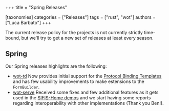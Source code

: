 +++
title = "Spring Releases"

[taxonomies]
categories = ["Releases"]
tags = ["rust", "wot"]
authors = ["Luca Barbato"]
+++

The current release policy for the projects is not currently strictly time-bound, but we'll try to get a new set of releases at least every season.

## Spring

Our Spring releases highlights are the following:

- [wot-td](https://github.com/sifis-home/wot-td) Now provides initial support for the [Protocol Binding Templates](https://w3c.github.io/wot-binding-templates/#protocol-bindings) and has few usability improvements to make estensions to the `FormBuilder`.
- [wot-serve](https://github.com/sifis-home/wot-serve) Received some fixes and few additional features as it gets used in the [SIFIS-Home demos](https://github.com/sifis-home/demo-things) and we start having some reports regarding interoperability with other implementations (Thank you Ben!).
